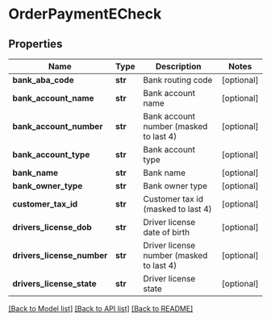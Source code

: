 # OrderPaymentECheck

## Properties
Name | Type | Description | Notes
------------ | ------------- | ------------- | -------------
**bank_aba_code** | **str** | Bank routing code | [optional] 
**bank_account_name** | **str** | Bank account name | [optional] 
**bank_account_number** | **str** | Bank account number (masked to last 4) | [optional] 
**bank_account_type** | **str** | Bank account type | [optional] 
**bank_name** | **str** | Bank name | [optional] 
**bank_owner_type** | **str** | Bank owner type | [optional] 
**customer_tax_id** | **str** | Customer tax id (masked to last 4) | [optional] 
**drivers_license_dob** | **str** | Driver license date of birth | [optional] 
**drivers_license_number** | **str** | Driver license number (masked to last 4) | [optional] 
**drivers_license_state** | **str** | Driver license state | [optional] 

[[Back to Model list]](../README.md#documentation-for-models) [[Back to API list]](../README.md#documentation-for-api-endpoints) [[Back to README]](../README.md)


